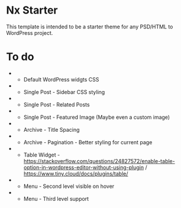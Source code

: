 # Nx Starter
This template is intended to be a starter theme for any PSD/HTML to WordPress project.

# To do

* - Default WordPress widgts CSS
* - Single Post - Sidebar CSS styling
* - Single Post - Related Posts
* - Single Post - Featured Image (Maybe even a custom image)
* - Archive - Title Spacing
* - Archive - Pagination - Better styling for current page
* - Table Widget - https://stackoverflow.com/questions/24827572/enable-table-option-in-wordpress-editor-without-using-plugin / https://www.tiny.cloud/docs/plugins/table/
* - Menu - Second level visible on hover
* - Menu - Third level support
